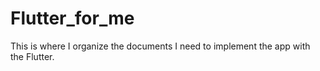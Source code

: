 # Flutter_for_me
This is where I organize the documents I need to implement the app with the Flutter.
